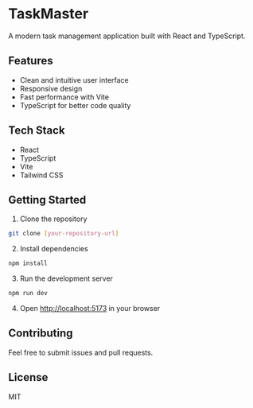 # TaskMaster

A modern task management application built with React and TypeScript.

## Features

- Clean and intuitive user interface
- Responsive design
- Fast performance with Vite
- TypeScript for better code quality

## Tech Stack

- React
- TypeScript
- Vite
- Tailwind CSS

## Getting Started

1. Clone the repository

```bash
git clone [your-repository-url]
```

2. Install dependencies

```bash
npm install
```

3. Run the development server

```bash
npm run dev
```

4. Open [http://localhost:5173](http://localhost:5173) in your browser

## Contributing

Feel free to submit issues and pull requests.

## License

MIT
